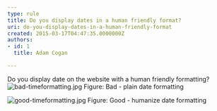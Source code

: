 ```yaml
---
type: rule
title: Do you display dates in a human friendly format?
uri: do-you-display-dates-in-a-human-friendly-format
created: 2015-03-17T04:47:35.0000000Z
authors:
- id: 1
  title: Adam Cogan

---
```


 Do you display date on the website with a human friendly formatting? 
​​![bad-timeformatting.jpg](/WebSites/RulesToBetterWebsitesLayout/PublishingImages/bad-timeformatting.jpg)
Figure: Bad - plain date formatting


![good-timeformatting.jpg](/WebSites/RulesToBetterWebsitesLayout/PublishingImages/good-timeformatting.jpg)
Figure: Good - humanize date formatting
